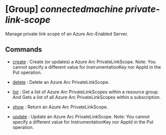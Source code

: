 # [Group] _connectedmachine private-link-scope_

Manage private link scope of an Azure Arc-Enabled Server.

## Commands

- [create](/Commands/connectedmachine/private-link-scope/_create.md)
: Create (or updates) a Azure Arc PrivateLinkScope. Note: You cannot specify a different value for InstrumentationKey nor AppId in the Put operation.

- [delete](/Commands/connectedmachine/private-link-scope/_delete.md)
: Delete an Azure Arc PrivateLinkScope.

- [list](/Commands/connectedmachine/private-link-scope/_list.md)
: Get a list of Azure Arc PrivateLinkScopes within a resource                                          group. And Gets a list of all Azure Arc PrivateLinkScopes within a subscription.

- [show](/Commands/connectedmachine/private-link-scope/_show.md)
: Return an Azure Arc PrivateLinkScope.

- [update](/Commands/connectedmachine/private-link-scope/_update.md)
: Update an Azure Arc PrivateLinkScope. Note: You cannot                                          specify a different value for InstrumentationKey nor AppId in the Put operation.
